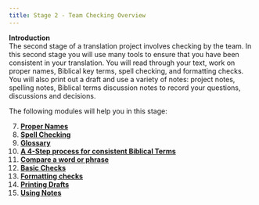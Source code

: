 ```yaml
---
title: Stage 2 - Team Checking Overview
---
```


**Introduction**  
The second stage of a translation project involves checking by the team. In this second stage you will use many tools to ensure that you have been consistent in your translation. You will read through your text, work on proper names, Biblical key terms, spell checking, and formatting checks. You will also print out a draft and use a variety of notes: project notes, spelling notes, Biblical terms discussion notes to record your questions, discussions and decisions.

The following modules will help you in this stage:

7.  [**Proper Names**](7.PN.md)
8.  [**Spell Checking**](8.SP.md)
9.  [**Glossary**](9.GL.md)
10.  [**A 4-Step process for consistent Biblical Terms**](10.BT.md)
11.  [**Compare a word or phrase**](11.MP.md)
12.  [**Basic Checks**](12.BC2.md)
13.  [**Formatting checks**](13.FC.md)
14.  [**Printing Drafts**](14.PD.md)
15.  [**Using Notes**](15.UN.md)
